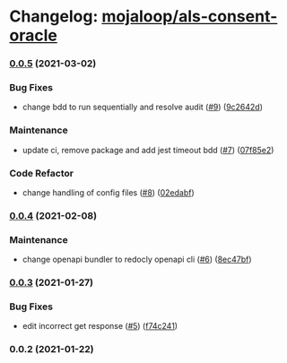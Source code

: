 # Changelog: [mojaloop/als-consent-oracle](https://github.com/mojaloop/als-consent-oracle)
### [0.0.5](https://github.com/mojaloop/als-consent-oracle/compare/v0.0.4...v0.0.5) (2021-03-02)


### Bug Fixes

* change bdd to run sequentially and resolve audit ([#9](https://github.com/mojaloop/als-consent-oracle/issues/9)) ([9c2642d](https://github.com/mojaloop/als-consent-oracle/commit/9c2642d30c50a5c6e68dbbb1a093da44073119bd))


### Maintenance

* update ci, remove package and add jest timeout bdd ([#7](https://github.com/mojaloop/als-consent-oracle/issues/7)) ([07f85e2](https://github.com/mojaloop/als-consent-oracle/commit/07f85e22b3178fc8f455d8b6fa820d6fc3d6bd01))


### Code Refactor

* change handling of config files ([#8](https://github.com/mojaloop/als-consent-oracle/issues/8)) ([02edabf](https://github.com/mojaloop/als-consent-oracle/commit/02edabf5100393b1942f3a4fa570c93c23a2af01))

### [0.0.4](https://github.com/mojaloop/als-consent-oracle/compare/v0.0.3...v0.0.4) (2021-02-08)


### Maintenance

* change openapi bundler to redocly openapi cli ([#6](https://github.com/mojaloop/als-consent-oracle/issues/6)) ([8ec47bf](https://github.com/mojaloop/als-consent-oracle/commit/8ec47bf3538bd97182544f4823559746cfa33379))

### [0.0.3](https://github.com/mojaloop/als-consent-oracle/compare/v0.0.2...v0.0.3) (2021-01-27)


### Bug Fixes

* edit incorrect get response ([#5](https://github.com/mojaloop/als-consent-oracle/issues/5)) ([f74c241](https://github.com/mojaloop/als-consent-oracle/commit/f74c2418f9c4b0ee829ad1f2fcadb833c1ea94bb))

### 0.0.2 (2021-01-22)

